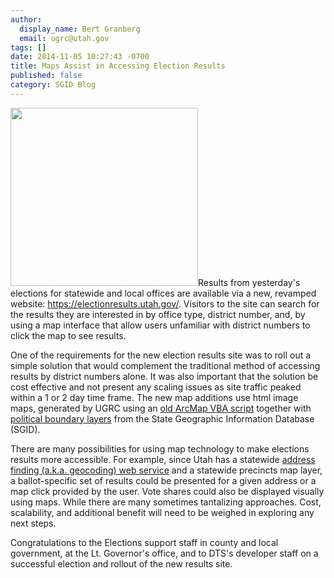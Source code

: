```yaml
---
author:
  display_name: Bert Granberg
  email: ugrc@utah.gov
tags: []
date: 2014-11-05 10:27:43 -0700
title: Maps Assist in Accessing Election Results
published: false
category: SGID Blog
---
```


<p><a href="{% link images/UtahElectionsResults.png %}"><img src="{% link images/UtahElectionsResults-300x285.png %}" alt="" title="UtahElectionsResults" width="300" height="285" class="inline-text-left" /></a>Results from yesterday's elections for statewide and local offices are available via a new, revamped website: <a href="https://electionresults.utah.gov/">https://electionresults.utah.gov/</a>. Visitors to the site can search for the results they are interested in by office type, district number, and, by using a map interface that allow users unfamiliar with district numbers to click the map to see results.</p>
<p>One of the requirements for the new election results site was to roll out a simple solution that would complement the traditional method of accessing results by district numbers alone. It was also important that the solution be cost effective and not present any scaling issues as site traffic peaked within a 1 or 2 day time frame. The new map additions use html image maps, generated by UGRC using an <a href="http://arcscripts.esri.com/details.asp?dbid=14574">old ArcMap VBA script</a> together with <a href="{% link data/political/index.html %}">political boundary layers</a> from the State Geographic Information Database (SGID).</p>
<p>There are many possibilities for using map technology to make elections results more accessible. For example, since Utah has a statewide <a href="{% link _posts/2013-04-02-using-the-mapserv-utah-gov-api-to-geocode-address.md %}">address finding (a.k.a. geocoding) web service</a> and a statewide precincts map layer, a ballot-specific set of results could be presented for a given address or a map click provided by the user. Vote shares could also be displayed visually using maps. While there are many sometimes tantalizing approaches. Cost, scalability, and additional benefit will need to be weighed in exploring any next steps.</p>
<p>Congratulations to the Elections support staff in county and local government, at the Lt. Governor's office, and to DTS's developer staff on a successful election and rollout of the new results site.</p>
